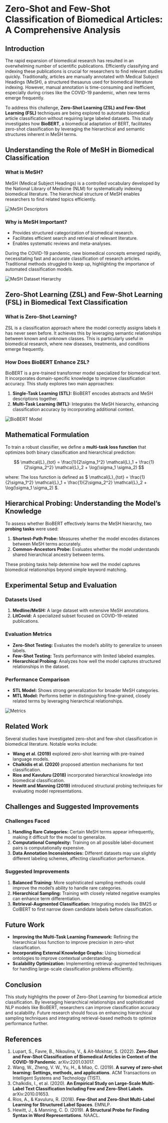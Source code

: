 
# Zero-Shot and Few-Shot Classification of Biomedical Articles: A Comprehensive Analysis

## Introduction
The rapid expansion of biomedical research has resulted in an overwhelming number of scientific publications. Efficiently classifying and indexing these publications is crucial for researchers to find relevant studies quickly. Traditionally, articles are manually annotated with Medical Subject Headings (MeSH), a structured thesaurus used for biomedical literature indexing. However, manual annotation is time-consuming and inefficient, especially during crises like the COVID-19 pandemic, when new terms emerge frequently.

To address this challenge, **Zero-Shot Learning (ZSL) and Few-Shot Learning (FSL)** techniques are being explored to automate biomedical article classification without requiring large labeled datasets. This study investigates how **BioBERT**, a biomedical adaptation of BERT, facilitates zero-shot classification by leveraging the hierarchical and semantic structures inherent in MeSH terms.

## Understanding the Role of MeSH in Biomedical Classification
### What is MeSH?
MeSH (Medical Subject Headings) is a controlled vocabulary developed by the National Library of Medicine (NLM) for systematically indexing biomedical literature. The hierarchical structure of MeSH enables researchers to find related topics efficiently.

![MeSH Descriptors](images/mesh_descriptors.png)

### Why is MeSH Important?
- Provides structured categorization of biomedical research.
- Facilitates efficient search and retrieval of relevant literature.
- Enables systematic reviews and meta-analyses.

During the COVID-19 pandemic, new biomedical concepts emerged rapidly, necessitating fast and accurate classification of research articles. Traditional methods struggled to keep up, highlighting the importance of automated classification models.

![MeSH Dataset Hierarchy](images/mesh_dataset_hierarchy.png)

## Zero-Shot Learning (ZSL) and Few-Shot Learning (FSL) in Biomedical Text Classification
### What is Zero-Shot Learning?
ZSL is a classification approach where the model correctly assigns labels it has never seen before. It achieves this by leveraging semantic relationships between known and unknown classes. This is particularly useful in biomedical research, where new diseases, treatments, and conditions emerge frequently.

### How Does BioBERT Enhance ZSL?
BioBERT is a pre-trained transformer model specialized for biomedical text. It incorporates domain-specific knowledge to improve classification accuracy. This study explores two main approaches:
1. **Single-Task Learning (STL):** BioBERT encodes abstracts and MeSH descriptions together.
2. **Multi-Task Learning (MTL):** Integrates the MeSH hierarchy, enhancing classification accuracy by incorporating additional context.

![BioBERT Model](images/bio_bert_model.png)

## Mathematical Formulation
To train a robust classifier, we define a **multi-task loss function** that optimizes both binary classification and hierarchical prediction:

$$ 
\mathcal{L}_{tot} = \frac{1}{2\sigma_1^2} \mathcal{L}_1 + \frac{1}{2\sigma_2^2} \mathcal{L}_2 + \log(\sigma_1 \sigma_2)
$$


where:
The loss function is defined as $ \mathcal{L}_{tot} = \frac{1}{2\sigma_1^2} \mathcal{L}_1 + \frac{1}{2\sigma_2^2} \mathcal{L}_2 + \log(\sigma_1 \sigma_2) $.

## Hierarchical Probing: Understanding the Model’s Knowledge
To assess whether BioBERT effectively learns the MeSH hierarchy, two **probing tasks** were used:
1. **Shortest-Path Probe:** Measures whether the model encodes distances between MeSH terms accurately.
2. **Common-Ancestors Probe:** Evaluates whether the model understands shared hierarchical ancestry between terms.

These probing tasks help determine how well the model captures biomedical relationships beyond simple keyword matching.

## Experimental Setup and Evaluation
### Datasets Used
1. **Medline/MeSH:** A large dataset with extensive MeSH annotations.
2. **LitCovid:** A specialized subset focused on COVID-19-related publications.

### Evaluation Metrics
- **Zero-Shot Testing:** Evaluates the model’s ability to generalize to unseen labels.
- **Few-Shot Testing:** Tests performance with limited labeled examples.
- **Hierarchical Probing:** Analyzes how well the model captures structured relationships in the dataset.

### Performance Comparison
- **STL Model:** Shows strong generalization for broader MeSH categories.
- **MTL Model:** Performs better in distinguishing fine-grained, closely related terms by leveraging hierarchical relationships.

![Metrics](images/metrics.png)

## Related Work
Several studies have investigated zero-shot and few-shot classification in biomedical literature. Notable works include:
- **Wang et al. (2019)** explored zero-shot learning with pre-trained language models.
- **Chalkidis et al. (2020)** proposed attention mechanisms for text classification.
- **Rios and Kavuluru (2018)** incorporated hierarchical knowledge into biomedical classification.
- **Hewitt and Manning (2019)** introduced structural probing techniques for evaluating model representations.

## Challenges and Suggested Improvements
### Challenges Faced
1. **Handling Rare Categories:** Certain MeSH terms appear infrequently, making it difficult for the model to generalize.
2. **Computational Complexity:** Training on all possible label-document pairs is computationally expensive.
3. **Data Annotation Inconsistencies:** Different datasets may use slightly different labeling schemes, affecting classification performance.

### Suggested Improvements
1. **Balanced Training:** More sophisticated sampling methods could improve the model’s ability to handle rare categories.
2. **Hierarchical Sampling:** Training with closely related negative examples can enhance term differentiation.
3. **Retrieval-Augmented Classification:** Integrating models like BM25 or ColBERT to first narrow down candidate labels before classification.

## Future Work
- **Improving the Multi-Task Learning Framework:** Refining the hierarchical loss function to improve precision in zero-shot classification.
- **Incorporating External Knowledge Graphs:** Using biomedical ontologies to improve contextual understanding.
- **Scalability Optimization:** Implementing retrieval-augmented techniques for handling large-scale classification problems efficiently.

## Conclusion
This study highlights the power of Zero-Shot Learning for biomedical article classification. By leveraging hierarchical relationships and sophisticated NLP models like BioBERT, researchers can improve classification accuracy and scalability. Future research should focus on enhancing hierarchical sampling techniques and integrating retrieval-based methods to optimize performance further.

## References
1. Lupart, S., Favre, B., Nikoulina, V., & Ait-Mokhtar, S. (2022). **Zero-Shot and Few-Shot Classification of Biomedical Articles in Context of the COVID-19 Pandemic**. arXiv:2201.03017.
2. Wang, W., Zheng, V. W., Yu, H., & Miao, C. (2019). **A survey of zero-shot learning: Settings, methods, and applications**. ACM Transactions on Intelligent Systems and Technology (TIST).
3. Chalkidis, I., et al. (2020). **An Empirical Study on Large-Scale Multi-Label Text Classification Including Few and Zero-Shot Labels**. arXiv:2010.01653.
4. Rios, A., & Kavuluru, R. (2018). **Few-Shot and Zero-Shot Multi-Label Learning for Structured Label Spaces**. EMNLP.
5. Hewitt, J., & Manning, C. D. (2019). **A Structural Probe for Finding Syntax in Word Representations**. NAACL.

